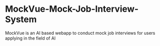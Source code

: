 # MockVue-Mock-Job-Interview-System
MockVue is an AI based webapp to conduct mock job interviews for users applying in the field of AI 

